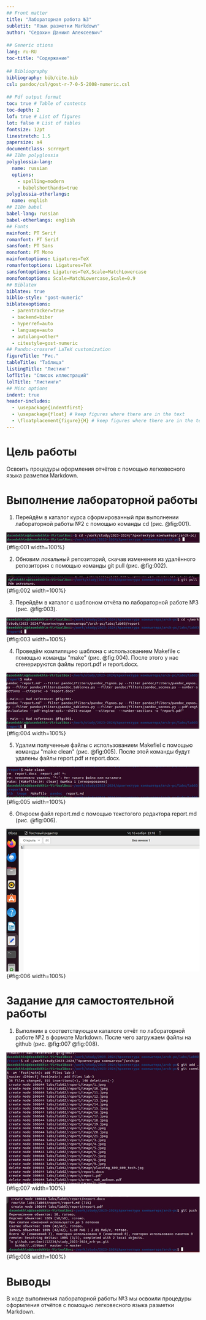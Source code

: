 ```yaml
---
## Front matter
title: "Лабораторная работа №3"
subletit: "Язык разметки Markdown"
author: "Седохин Даниил Алексеевич"

## Generic otions
lang: ru-RU
toc-title: "Содержание"

## Bibliography
bibliography: bib/cite.bib
csl: pandoc/csl/gost-r-7-0-5-2008-numeric.csl

## Pdf output format
toc: true # Table of contents
toc-depth: 2
lof: true # List of figures
lot: false # List of tables
fontsize: 12pt
linestretch: 1.5
papersize: a4
documentclass: scrreprt
## I18n polyglossia
polyglossia-lang:
  name: russian
  options:
	- spelling=modern
	- babelshorthands=true
polyglossia-otherlangs:
  name: english
## I18n babel
babel-lang: russian
babel-otherlangs: english
## Fonts
mainfont: PT Serif
romanfont: PT Serif
sansfont: PT Sans
monofont: PT Mono
mainfontoptions: Ligatures=TeX
romanfontoptions: Ligatures=TeX
sansfontoptions: Ligatures=TeX,Scale=MatchLowercase
monofontoptions: Scale=MatchLowercase,Scale=0.9
## Biblatex
biblatex: true
biblio-style: "gost-numeric"
biblatexoptions:
  - parentracker=true
  - backend=biber
  - hyperref=auto
  - language=auto
  - autolang=other*
  - citestyle=gost-numeric
## Pandoc-crossref LaTeX customization
figureTitle: "Рис."
tableTitle: "Таблица"
listingTitle: "Листинг"
lofTitle: "Список иллюстраций"
lolTitle: "Листинги"
## Misc options
indent: true
header-includes:
  - \usepackage{indentfirst}
  - \usepackage{float} # keep figures where there are in the text
  - \floatplacement{figure}{H} # keep figures where there are in the text
---
```


# Цель работы
Освоить процедуры оформления отчётов с помощью легковесного языка разметки Markdown.

# Выполнение лабораторной работы
1) Перейдём в каталог курса сформированный при выполнении лабораторной работы №2 с помощью команды cd (рис. @fig:001).

![Переход в каталог курса](image/1.jpeg){#fig:001 width=100%} 

2) Обновим локальный репозиторий, скачав изменения из удалённого репозитория с помощью команды git pull (рис. @fig:002).

![Обновление локального репозитория](image/2.jpeg){#fig:002 width=100%}

3) Перейдём в каталог с шаблоном отчёта по лабораторной работе №3 (рис. @fig:003).

![Переход в каталог lab03](image/3.jpeg){#fig:003 width=100%}

4) Проведём компиляцию шаблона с использованием Makefile с помощью команды "make" (рис. @fig:004). После этого у нас сгенерируются файлы report.pdf и report.docx.

![Компиляция с помощью "make"](image/4.jpeg){#fig:004 width=100%}

5) Удалим полученные файлы с использованием Makefiel с помощью команды "make clean" (рис. @fig:005). После этой команды будут удалены файлы report.pdf и report.docx.

![Удаление файлов с помощью "make clean"](image/5.jpeg){#fig:005 width=100%}

6) Откроем файл report.md с помощью текстогого редактора report.md (рис. @fig:006).

![Открытие report.md](image/6.jpeg){#fig:006 width=100%}

# Задание для самостоятельной работы

1) Выполним в соответствующем каталоге отчёт по лабораторной работе №2 в формате Markdown. После чего загружаем файлы на github (рис. @fig:007 @fig:008).

![Загрузка файлов на github](image/7.jpeg){#fig:007 width=100%}

![Загрузка файлов на github](image/8.jpeg){#fig:008 width=100%}

# Выводы
В ходе выполнения лабораторной работы №3 мы освоили процедуры оформления отчётов с помощью легковесного языка разметки Markdown.

